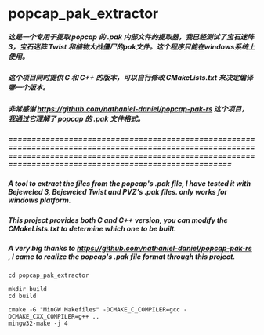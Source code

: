 # popcap_pak_extractor
##### 这是一个专用于提取 popcap 的 .pak 内部文件的提取器，我已经测试了宝石迷阵3，宝石迷阵 Twist 和植物大战僵尸的pak文件。这个程序只能在windows系统上使用。
##### 这个项目同时提供 C 和 C++ 的版本，可以自行修改 CMakeLists.txt 来决定编译哪一个版本。
##### 非常感谢 https://github.com/nathaniel-daniel/popcap-pak-rs 这个项目，我通过它理解了 popcap 的 .pak 文件格式。
##### ===============================================================================================================================================================================================================
##### A tool to extract the files from the popcap's .pak file, I have tested it with Bejeweled 3, Bejeweled Twist and PVZ's .pak files. only works for windows platform.
##### This project provides both C and C++ version, you can modify the CMakeLists.txt to determine which one to be built.
##### A very big thanks to https://github.com/nathaniel-daniel/popcap-pak-rs , I came to realize the popcap's .pak file format through this project.
```shell
cd popcap_pak_extractor

mkdir build
cd build

cmake -G "MinGW Makefiles" -DCMAKE_C_COMPILER=gcc -DCMAKE_CXX_COMPILER=g++ ..
mingw32-make -j 4
```
